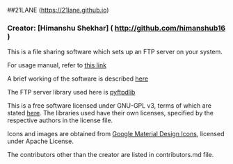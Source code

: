 ##21LANE (https://21lane.github.io)

### Creator: [Himanshu Shekhar] ( http://github.com/himanshub16 )
This is a file sharing software which sets up an FTP server on your system.

For usage manual, refer to [this link](https://21lane.github.io/howto.html)

A brief working of the software is described [here](https://21lane.github.io/working.html)

The FTP server library used here is [pyftpdlib](https://github.com/giampaolo/pyftpdlib)

This is a free software licensed under GNU-GPL v3, terms of which are stated [here](https://www.gnu.org/licenses/gpl-3.0.en.html).
The libraries used have their own licenses, specified by the respective authors in the license file.

Icons and images are obtained from [Google Material Design Icons](https://design.google.com/icons), licensed under Apache License.

The contributors other than the creator are listed in contributors.md file.